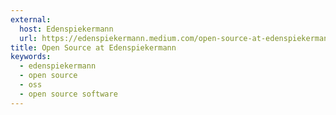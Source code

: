 ```yaml
---
external:
  host: Edenspiekermann
  url: https://edenspiekermann.medium.com/open-source-at-edenspiekermann-by-hugo-giraudel-e976c2aa5857
title: Open Source at Edenspiekermann
keywords:
  - edenspiekermann
  - open source
  - oss
  - open source software
---
```

